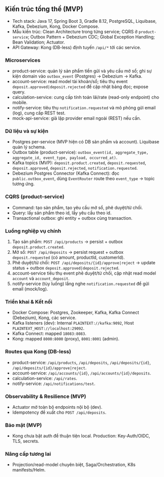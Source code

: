 ## Kiến trúc tổng thể (MVP)

- Tech stack: Java 17, Spring Boot 3, Gradle 8.12, PostgreSQL, Liquibase, Kafka, Debezium, Kong, Docker Compose.
- Mẫu kiến trúc: Clean Architecture trong từng service; CQRS ở `product-service`; Outbox Pattern + Debezium CDC; Global Exception Handling; Bean Validation; Actuator.
- API Gateway: Kong (DB-less) định tuyến `/api/*` tới các service.

### Microservices
- product-service: quản lý sản phẩm tiền gửi và yêu cầu mở sổ; ghi sự kiện domain vào `outbox_event` (Postgres) → Debezium → Kafka.
- account-service: read model tài khoản/sổ; tiêu thụ event `deposit.approved|deposit.rejected` để cập nhật bảng đọc; expose query.
- calculation-service: cung cấp tính toán lãi/rate (read-only endpoint) cho mobile.
- notify-service: tiêu thụ `notification.requested` và mô phỏng gửi email (log), cung cấp REST test.
- mock-api-service: giả lập provider email ngoài (REST) nếu cần.

### Dữ liệu và sự kiện
- Postgres per-service (MVP hiện có DB sản phẩm và account). Liquibase quản lý schema.
- Outbox table (product-service): `outbox_event(id, aggregate_type, aggregate_id, event_type, payload, occurred_at)`.
- Kafka topics (MVP): `deposit.product.created`, `deposit.requested`, `deposit.approved`, `deposit.rejected`, `notification.requested`.
- Debezium Postgres Connector (Kafka Connect): đọc `public.outbox_event`, dùng `EventRouter` route theo `event_type` → topic tương ứng.

### CQRS (product-service)
- Command: tạo sản phẩm, tạo yêu cầu mở sổ, phê duyệt/từ chối.
- Query: lấy sản phẩm theo id, lấy yêu cầu theo id.
- Transactional outbox: ghi entity + outbox cùng transaction.

### Luồng nghiệp vụ chính
1) Tạo sản phẩm: `POST /api/products` → persist + outbox `deposit.product.created`.
2) Mở sổ: `POST /api/deposits` → persist request + outbox `deposit.requested` (có amount, productId, customerId).
3) Phê duyệt/từ chối: `POST /api/deposits/{id}/approve|reject` → update status + outbox `deposit.approved|deposit.rejected`.
4) account-service tiêu thụ event phê duyệt/từ chối, cập nhật read model `account` và `account_deposit`.
5) notify-service (tùy luồng) lắng nghe `notification.requested` để gửi email (mock/log).

### Triển khai & Kết nối
- Docker Compose: Postgres, Zookeeper, Kafka, Kafka Connect (Debezium), Kong, các service.
- Kafka listeners (dev): Internal `PLAINTEXT://kafka:9092`, Host `PLAINTEXT_HOST://localhost:29092`.
- Kafka Connect: mapped `18083:8083`.
- Kong: mapped `8000:8000` (proxy), `8001:8001` (admin).

### Routes qua Kong (DB-less)
- product-service: `/api/products`, `/api/deposits`, `/api/deposits/{id}`, `/api/deposits/{id}/approve|reject`.
- account-service: `/api/accounts/{id}`, `/api/accounts/{id}/deposits`.
- calculation-service: `/api/rates`.
- notify-service: `/api/notifications/test`.

### Observability & Resilience (MVP)
- Actuator mở toàn bộ endpoints nội bộ (dev).
- Idempotency đề xuất cho `POST /api/deposits`.

### Bảo mật (MVP)
- Kong chưa bật auth để thuận tiện local. Production: Key-Auth/OIDC, TLS, secrets.

### Nâng cấp tương lai
- Projection/read-model chuyên biệt, Saga/Orchestration, K8s manifests/Helm.
